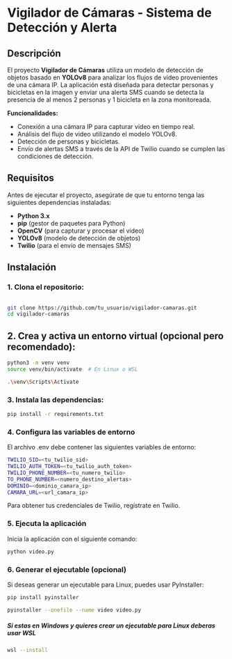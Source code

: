 # Vigilador de Cámaras - Sistema de Detección y Alerta

## Descripción

El proyecto **Vigilador de Cámaras** utiliza un modelo de detección de objetos basado en **YOLOv8** para analizar los flujos de video provenientes de una cámara IP. La aplicación está diseñada para detectar personas y bicicletas en la imagen y enviar una alerta SMS cuando se detecta la presencia de al menos 2 personas y 1 bicicleta en la zona monitoreada.

**Funcionalidades:**

-   Conexión a una cámara IP para capturar video en tiempo real.
-   Análisis del flujo de video utilizando el modelo YOLOv8.
-   Detección de personas y bicicletas.
-   Envío de alertas SMS a través de la API de Twilio cuando se cumplen las condiciones de detección.

## Requisitos

Antes de ejecutar el proyecto, asegúrate de que tu entorno tenga las siguientes dependencias instaladas:

-   **Python 3.x**
-   **pip** (gestor de paquetes para Python)
-   **OpenCV** (para capturar y procesar el video)
-   **YOLOv8** (modelo de detección de objetos)
-   **Twilio** (para el envío de mensajes SMS)

## Instalación

### 1. Clona el repositorio:

```bash

git clone https://github.com/tu_usuario/vigilador-camaras.git
cd vigilador-camaras

```

## 2. Crea y activa un entorno virtual (opcional pero recomendado):

```bash
python3 -m venv venv
source venv/bin/activate  # En Linux o WSL

.\venv\Scripts\Activate

```

### 3. Instala las dependencias:

```bash
pip install -r requirements.txt
```

### 4. Configura las variables de entorno

El archivo .env debe contener las siguientes variables de entorno:

```bash
TWILIO_SID=<tu_twilio_sid>
TWILIO_AUTH_TOKEN=<tu_twilio_auth_token>
TWILIO_PHONE_NUMBER=<tu_numero_twilio>
TO_PHONE_NUMBER=<numero_destino_alertas>
DOMINIO=<dominio_camara_ip>
CAMARA_URL=<url_camara_ip>
```

Para obtener tus credenciales de Twilio, regístrate en Twilio.

### 5. Ejecuta la aplicación

Inicia la aplicación con el siguiente comando:

```bash
python video.py
```

### 6. Generar el ejecutable (opcional)

Si deseas generar un ejecutable para Linux, puedes usar PyInstaller:

```bash
pip install pyinstaller
```

```bash
pyinstaller --onefile --name video video.py


```

##### Si estas en Windows y quieres crear un ejecutable para Linux deberas usar WSL

```bash
wsl --install
```
